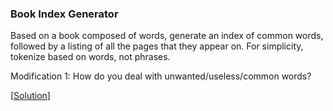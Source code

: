 ### Book Index Generator

Based on a book composed of words, generate an index of common words, followed by a listing of all the pages that they appear on. For simplicity, tokenize based on words, not phrases.

Modification 1: How do you deal with unwanted/useless/common words?

\[[Solution](solution.cpp)\]
